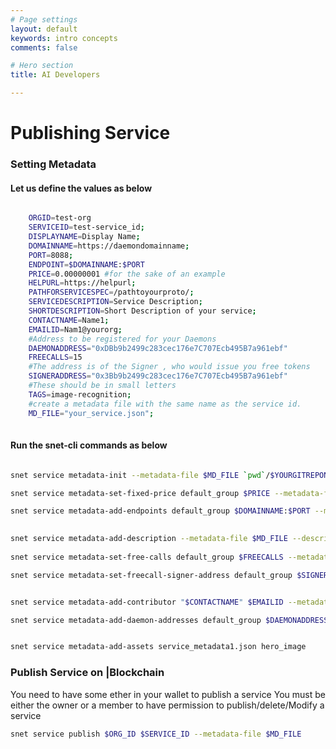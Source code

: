 ```yaml
---
# Page settings
layout: default
keywords: intro concepts
comments: false

# Hero section
title: AI Developers

---
```


# Publishing Service


### Setting Metadata

#### Let us define the values as below
```sh

    ORGID=test-org
    SERVICEID=test-service_id;
    DISPLAYNAME=Display Name;
    DOMAINNAME=https://daemondomainname;
    PORT=8088;
    ENDPOINT=$DOMAINNAME:$PORT  
    PRICE=0.00000001 #for the sake of an example
    HELPURL=https://helpurl;
    PATHFORSERVICESPEC=/pathtoyourproto/;
    SERVICEDESCRIPTION=Service Description;
    SHORTDESCRIPTION=Short Description of your service;
    CONTACTNAME=Name1;
    EMAILID=Nam1@yourorg;
    #Address to be registered for your Daemons
    DAEMONADDRESS="0xDBb9b2499c283cec176e7C707Ecb495B7a961ebf"
    FREECALLS=15
    #The address is of the Signer , who would issue you free tokens
    SIGNERADDRESS="0x3Bb9b2499c283cec176e7C707Ecb495B7a961ebf"
    #These should be in small letters 
    TAGS=image-recognition; 
    #create a metadata file with the same name as the service id.
    MD_FILE="your_service.json";
    
```
#### Run the snet-cli commands as below
 ```sh 
 
snet service metadata-init --metadata-file $MD_FILE `pwd`/$YOURGITREPONAME/$PATHFORSERVICESPEC "$DISPLAYNAME" --encoding proto service-type grpc --group-name default_group
 
snet service metadata-set-fixed-price default_group $PRICE --metadata-file $MD_FILE

snet service metadata-add-endpoints default_group $DOMAINNAME:$PORT --metadata-file $MD_FILE

   
snet service metadata-add-description --metadata-file $MD_FILE --description "$SERVICEDESCRIPTION"  --short-description "$SHORTDESCRIPTION" --url "$HELPURL"
​
snet service metadata-set-free-calls default_group $FREECALLS --metadata-file $MD_FILE

snet service metadata-set-freecall-signer-address default_group $SIGNERADDRESS --metadata-file $MD_FILE


snet service metadata-add-contributor "$CONTACTNAME" $EMAILID --metadata-file $MD_FILE

snet service metadata-add-daemon-addresses default_group $DAEMONADDRESS --metadata-file $MD_FILE


snet service metadata-add-assets service_metadata1.json hero_image
```
   
### Publish Service on |Blockchain
You need to have some ether in your wallet to publish a service
You must be either the owner or a member to have permission to publish/delete/Modify a service

```sh
snet service publish $ORG_ID $SERVICE_ID --metadata-file $MD_FILE
```